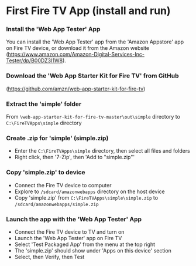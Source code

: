 # First Fire TV App (install and run)

### Install the 'Web App Tester' App

You can install the 'Web App Tester' app from the 'Amazon Appstore' app on Fire TV device, 
or download it from the Amazon website (https://www.amazon.com/Amazon-Digital-Services-Inc-Tester/dp/B00DZ3I1W8).

### Download the 'Web App Starter Kit for Fire TV' from GitHub 

(https://github.com/amzn/web-app-starter-kit-for-fire-tv)

### Extract the 'simple' folder

From `\web-app-starter-kit-for-fire-tv-master\out\simple` directory to `C:\FireTVApps\simple` directory

### Create .zip for 'simple' (simple.zip)

- Enter the `C:\FireTVApps\simple` directory, then select all files and folders   
- Right click, then '7-Zip', then 'Add to "simple.zip"'

### Copy 'simple.zip' to device

- Connect the Fire TV device to computer
- Explore to `/sdcard/amazonwebapps` directory on the host device
- Copy 'simple.zip' from `C:\FireTVApps\simple\simple.zip` to `/sdcard/amazonwebapps/simple.zip`

### Launch the app with the 'Web App Tester' App

- Connect the Fire TV device to TV and turn on
- Launch the 'Web App Tester' app on Fire TV
- Select 'Test Packaged App' from the menu at the top right
- The 'simple.zip' should show under 'Apps on this device' section
- Select, then Verify, then Test

